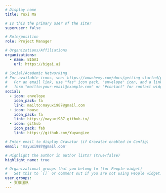 ```yaml
---
# Display name
title: Yuxi Ma

# Is this the primary user of the site?
superuser: false

# Role/position
role: Project Manager

# Organizations/Affiliations
organizations:
  - name: BIGAI
    url: https://bigai.ai

# Social/Academic Networking
# For available icons, see: https://wowchemy.com/docs/getting-started/page-builder/#icons
#   For an email link, use "fas" icon pack, "envelope" icon, and a link in the
#   form "mailto:your-email@example.com" or "#contact" for contact widget.
social:
  - icon: envelope
    icon_pack: fa
    link: mailto:mayuxi987@gmail.com
  - icon: house
    icon_pack: fa
    link: https://mayuxi987.github.io/
  - icon: github
    icon_pack: fab
    link: https://github.com/YuyangLee

# Enter email to display Gravatar (if Gravatar enabled in Config)
email: 'mayuxi987@gmail.com'

# Highlight the author in author lists? (true/false)
highlight_name: true

# Organizational groups that you belong to (for People widget)
#   Set this to `[]` or comment out if you are not using People widget.
user_groups:
  - 支撑团队
---
```

